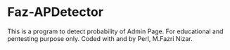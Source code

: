 # Faz-APDetector
This is a program to detect probability of Admin Page. For educational and pentesting purpose only. Coded with and by Perl, M.Fazri Nizar.
